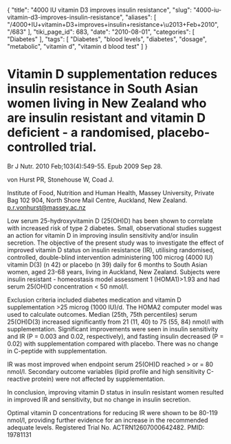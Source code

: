 {
    "title": "4000 IU vitamin D3 improves insulin resistance",
    "slug": "4000-iu-vitamin-d3-improves-insulin-resistance",
    "aliases": [
        "/4000+IU+vitamin+D3+improves+insulin+resistance+\u2013+Feb+2010",
        "/683"
    ],
    "tiki_page_id": 683,
    "date": "2010-08-01",
    "categories": [
        "Diabetes"
    ],
    "tags": [
        "Diabetes",
        "blood levels",
        "diabetes",
        "dosage",
        "metabolic",
        "vitamin d",
        "vitamin d blood test"
    ]
}


# Vitamin D supplementation reduces insulin resistance in South Asian women living in New Zealand who are insulin resistant and vitamin D deficient - a randomised, placebo-controlled trial.

Br J Nutr. 2010 Feb;103(4):549-55. Epub 2009 Sep 28.

von Hurst PR, Stonehouse W, Coad J.

Institute of Food, Nutrition and Human Health, Massey University, Private Bag 102 904, North Shore Mail Centre, Auckland, New Zealand. p.r.vonhurst@massey.ac.nz

Low serum 25-hydroxyvitamin D (25(OH)D) has been shown to correlate with increased risk of type 2 diabetes. Small, observational studies suggest an action for vitamin D in improving insulin sensitivity and/or insulin secretion. The objective of the present study was to investigate the effect of improved vitamin D status on insulin resistance (IR), utilising randomised, controlled, double-blind intervention administering 100 microg (4000 IU) vitamin D(3) (n 42) or placebo (n 39) daily for 6 months to South Asian women, aged 23-68 years, living in Auckland, New Zealand. Subjects were insulin resistant - homeostasis model assessment 1 (HOMA1)>1.93 and had serum 25(OH)D concentration < 50 nmol/l. 

Exclusion criteria included diabetes medication and vitamin D supplementation >25 microg (1000 IU)/d. The HOMA2 computer model was used to calculate outcomes. Median (25th, 75th percentiles) serum 25(OH)D(3) increased significantly from 21 (11, 40) to 75 (55, 84) nmol/l with supplementation. Significant improvements were seen in insulin sensitivity and IR (P = 0.003 and 0.02, respectively), and fasting insulin decreased (P = 0.02) with supplementation compared with placebo. There was no change in C-peptide with supplementation. 

IR was most improved when endpoint serum 25(OH)D reached > or = 80 nmol/l. Secondary outcome variables (lipid profile and high sensitivity C-reactive protein) were not affected by supplementation. 

In conclusion, improving vitamin D status in insulin resistant women resulted in improved IR and sensitivity, but no change in insulin secretion. 

Optimal vitamin D concentrations for reducing IR were shown to be 80-119 nmol/l, providing further evidence for an increase in the recommended adequate levels. Registered Trial No. ACTRN12607000642482. PMID: 19781131